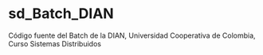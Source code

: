 # sd_Batch_DIAN
Código fuente del Batch de la DIAN, Universidad Cooperativa de Colombia, Curso Sistemas Distribuidos
